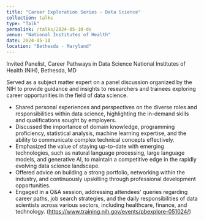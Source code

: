 ```yaml
---
title: "Career Exploration Series - Data Science"
collection: talks
type: "Talk"
permalink: /talks/2024-05-10-ds
venue: "National Institutes of Health"
date: 2024-05-10
location: "Bethesda - Maryland"
---
```


Invited Panelist, Career Pathways in Data Science
National Institutes of Health (NIH), Bethesda, MD

Served as a subject matter expert on a panel discussion organized by the NIH to provide guidance and insights to researchers and trainees exploring career opportunities in the field of data science.
* Shared personal experiences and perspectives on the diverse roles and responsibilities within data science, highlighting the in-demand skills and qualifications sought by employers.
* Discussed the importance of domain knowledge, programming proficiency, statistical analysis, machine learning expertise, and the ability to communicate complex technical concepts effectively.
* Emphasized the value of staying up-to-date with emerging technologies, such as natural language processing, large language models, and generative AI, to maintain a competitive edge in the rapidly evolving data science landscape.
* Offered advice on building a strong portfolio, networking within the industry, and continuously upskilling through professional development opportunities.
* Engaged in a Q&A session, addressing attendees' queries regarding career paths, job search strategies, and the daily responsibilities of data scientists across various sectors, including healthcare, finance, and technology. (https://www.training.nih.gov/events/pbexplore-051024/)
